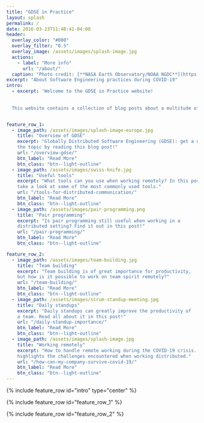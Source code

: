 ```yaml
---
title: "GDSE in Practice"
layout: splash
permalink: /
date: 2016-03-23T11:48:41-04:00
header:
  overlay_color: "#000"
  overlay_filter: "0.5"
  overlay_image: /assets/images/splash-image.jpg
  actions:
    - label: "More info"
      url: "/about/"
  caption: "Photo credit: [**NASA Earth Observatory/NOAA NGDC**](https://www.nasa.gov/mission_pages/NPP/news/earth-at-night.html)"
excerpt: "About Software Engineering practices during COVID-19"
intro: 
  - excerpt: 'Welcome to the GDSE in Practice website! 
  
  
  This website contains a collection of blog posts about a multitude of topics. The posts can be found below and can be read in any order, just pick the ones you like. Enjoy the read and good luck with implementing GDSE in Practice!'


feature_row_1:
  - image_path: /assets/images/splash-image-europe.jpg
    title: "Overview of GDSE"
    excerpt: "Globally Distributed Software Engineering (GDSE): get a quickstart on
    the topic by reading this blog post!"
    url: "/overview-gdse/"
    btn_label: "Read More"
    btn_class: "btn--light-outline"
  - image_path: /assets/images/swiss-knife.jpg
    title: "Useful tools"
    excerpt: "What tools can you use when working remotely? In this post we 
    take a look at some of the most commonly used tools."
    url: "/tools-for-distributed-communication/"
    btn_label: "Read More"
    btn_class: "btn--light-outline"
  - image_path: /assets/images/pair-programming.png
    title: "Pair programming"
    excerpt: "Is pair programming still useful when working in a 
    distributed setting? Find it out in this post!"
    url: "/pair-programming/"
    btn_label: "Read More"
    btn_class: "btn--light-outline"

feature_row_2:
  - image_path: /assets/images/team-building.jpg
    title: "Team building"
    excerpt: "Team building is of great importance for productivity,
    but how is it possible to work on team spirit remotely?"
    url: "/team-building/"
    btn_label: "Read More"
    btn_class: "btn--light-outline"
  - image_path: /assets/images/scrum-standup-meeting.jpg
    title: "Daily standups"
    excerpt: "Daily standups can greatly improve the productivity of
    a team. Read all about it in this post!"
    url: "/daily-standup-importance/"
    btn_label: "Read More"
    btn_class: "btn--light-outline"
  - image_path: /assets/images/splash-image.jpg
    title: "Working remotely"
    excerpt: "How to handle remote working during the COVID-19 crisis. This post
    highlights the challenges encountered when working distributed."
    url: "/how-can-my-company-survive-covid-19/"
    btn_label: "Read More"
    btn_class: "btn--light-outline"
---
```


{% include feature_row id="intro" type="center" %}

{% include feature_row id="feature_row_1" %}

{% include feature_row id="feature_row_2" %}
